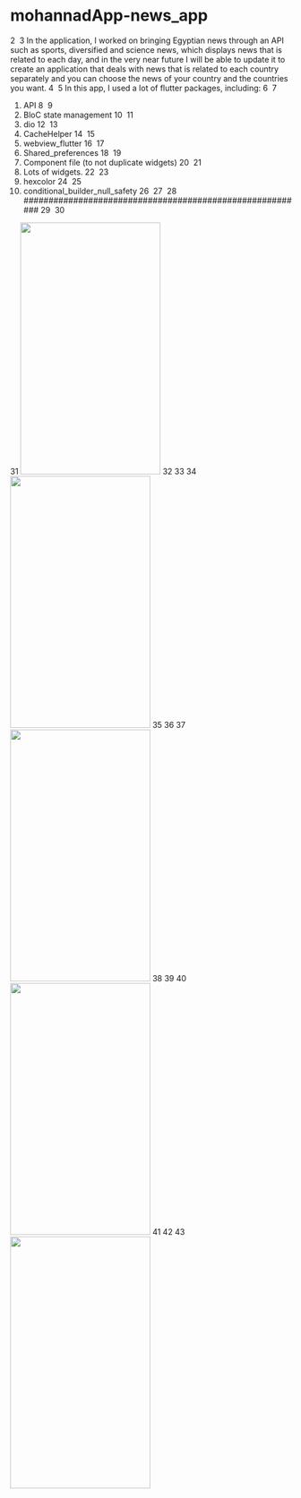 # mohannadApp-news_app
2
​
3
In the application, I worked on bringing Egyptian news through an API such as sports, diversified and science news, which displays news that is related to each day, and in the very near future I will be able to update it to create an application that deals with news that is related to each country separately and you can choose the news of your country and the countries you want.
4
​
5
In this app, I used a lot of flutter packages, including:
6
​
7
1) API
8
​
9
2) BloC state management
10
​
11
3) dio
12
​
13
4) CacheHelper
14
​
15
5) webview_flutter
16
​
17
6) Shared_preferences
18
​
19
7) Component file (to not duplicate widgets)
20
​
21
8) Lots of widgets.
22
​
23
9) hexcolor
24
​
25
10) conditional_builder_null_safety
26
​
27
​
28
#########################################################
29
​
30
<picture>
31
  <img src="" width="250" height="450"/>
32
</picture>
33
<picture>
34
  <img src="" width="250" height="450"/>
35
</picture>
36
<picture>
37
  <img src="" width="250" height="450"/>
38
</picture>
39
<picture>
40
  <img src="" width="250" height="450"/>
41
</picture>
42
<picture>
43
  <img src="" width="250" height="450"/>
